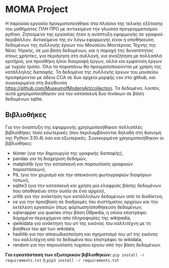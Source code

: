 # **MOMA Project**

Η παρούσα εργασία πραγματοποιήθηκε στα πλαίσια της τελικής εξέτασης του μαθήματος ΠΛΗ ΠΡΟ με αντικείμενο την γλώσσα προγραμματισμού python. Zητούμενο της εργασίας ήταν η ανάπτυξη εφαρμογής σε γραφικό περιβάλλον. Αντικείμενο της	εν λόγω εφαρμογής είναι η αποθήκευση δεδομένων της συλλογής έργων του Μουσείου Μοντέρνας Τέχνης της Νέας Υόρκης, σε μια βάση δεδομένων, και η παροχή της δυνατότητας στους χρήστες, για περιήγηση στη συλλογή, για αναζήτηση με πολλαπλά κριτήρια, για προσθήκη ή/και διαγραφή έργων, αλλά και εμφάνιση έργων με τυχαίο τρόπο. Όλα τα παραπάνω θα πραγματοποιούνται με χρήση της κατάλληλης διεπαφής. Τα δεδομένα της συλλογής έργων του μουσείου προσφέρονται με άδεια CCA σε δυο αρχεία μορφής csv στο github, και συγκεκριμένα στη διεύθυνση https://github.com/MuseumofModernArt/collection. Τα δεδομένα, λοιπόν, αυτά χρησιμοποιήθηκαν για την κατασκευή δυο πινάκων σε βάση δεδομένων sqlite.

## **Βιβλιοθήκες**

Για την άναπτυξη της εφαρμογής χρησιμοποιήθηκαν πολλαπλές βιβλιοθήκες τόσο εσωτερικές (που περιλαμβάνονται δηλαδή στη διανομή της Python 3.10.4) όσο και εξωτερικές. Συγκεκριμένα χρησιμοποιήθηκαν οι βιβλιοθήκες:
	
  - tkinter (για την δημιουργία της γραφικής διεπαφής),
  - pandas για τη διαχείριση δεδομών,
  - matplotlib (για την κατασκευή και παρουσίαση γραφικών
  παραστάσεων),
  - PIL (για τον χειρισμό και την απεικόνιση φωτογραφιών
  διαφόρων τύπων),
  - sqlite3 (για την κατασκευή και χρήση μια ελαφριάς βάσης
  δεδομένων που αποθηκέυει στην ουσία σε ένα αρχείο),
  - urllib για την ανάκτηση των κατάλληλων δεδομένων από
  το διαδίκτυο,
  - os για την προσβαση σε διαδρομές του συστήματος
  αρχείων και την εκτέλεση εργασιών όπως
  φόρτωση/αποθήκευση δεδομένων,
  - sqlwrapper για queries στην βάση DBpedia, η οποία επιστρέφει
  δομημένο περιεχόμενο απο πληροφορίες της wikipedia,
  - qwikidata για ανάκτηση του url της εικόνας του καλλιτέχνη
  με τη βοήθεια του api των wikidata,
  - hashlib για την αποκωδικοποίηση και σχηματισμό του
  url της εικόνας του καλλιτέχνη από τα δεδομένα που
  επιστρέφει το wikidata,
  - random για την παρουσίαση τυχαίου έργου από την βάση
  δεδομένων.

**Για εγκατάσταση των εξωτερικών βιβλιοθηκών:**
```pip install -r requirements.txt```
ή
```pip3 install -r requirements.txt```
